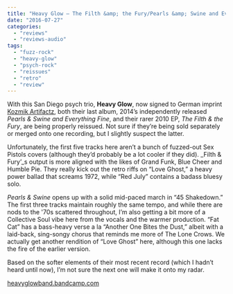 ```yaml
---
title: "Heavy Glow – The Filth &amp; the Fury/Pearls &amp; Swine and Everything Fine"
date: "2016-07-27"
categories: 
  - "reviews"
  - "reviews-audio"
tags: 
  - "fuzz-rock"
  - "heavy-glow"
  - "psych-rock"
  - "reissues"
  - "retro"
  - "review"
---
```


With this San Diego psych trio, **Heavy Glow**, now signed to German imprint [Kozmik Artifactz](http://kozmik-artifactz.com/), both their last album, 2014’s independently released _Pearls & Swine and Everything Fine_, and their rarer 2010 EP, _The Filth & the Fury_, are being properly reissued. Not sure if they’re being sold separately or merged onto one recording, but I slightly suspect the latter.

Unfortunately, the first five tracks here aren’t a bunch of fuzzed-out Sex Pistols covers (although they’d probably be a lot cooler if they did). _Filth & Fury’_s output is more aligned with the likes of Grand Funk, Blue Cheer and Humble Pie. They really kick out the retro riffs on “Love Ghost,” a heavy power ballad that screams 1972, while “Red July” contains a badass bluesy solo.

_Pearls & Swine_ opens up with a solid mid-paced march in “45 Shakedown.” The first three tracks maintain roughly the same tempo, and while there are nods to the '70s scattered throughout, I’m also getting a bit more of a Collective Soul vibe here from the vocals and the warmer production. “Fat Cat” has a bass-heavy verse a la “Another One Bites the Dust,” albeit with a laid-back, sing-songy chorus that reminds me more of The Lone Crows. We actually get another rendition of “Love Ghost” here, although this one lacks the fire of the earlier version.

Based on the softer elements of their most recent record (which I hadn’t heard until now), I’m not sure the next one will make it onto my radar.

[heavyglowband.bandcamp.com](https://heavyglowband.bandcamp.com/)
